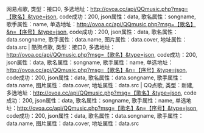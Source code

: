 网易点歌,
类型：接口0,
多选地址：http://ovoa.cc/api/QQmusic.php?msg=【歌名】&type=json,
code成功：200,
json属性：data,
歌名属性：songname,
歌手属性：name,
单选地址：http://ovoa.cc/api/QQmusic.php?msg=【歌名】&n=【序号】&type=json,
code成功：200,
json属性：data,
歌名属性：data.songname,
歌手属性：data.name,
图片属性：data.cover,
地址属性：data.src
|
酷狗点歌,
类型：接口0,
多选地址：http://ovoa.cc/api/QQmusic.php?msg=【歌名】&type=json,
code成功：200,
json属性：data,
歌名属性：songname,
歌手属性：name,
单选地址：http://ovoa.cc/api/QQmusic.php?msg=【歌名】&n=【序号】&type=json,
code成功：200,
json属性：data,
歌名属性：data.songname,
歌手属性：data.name,
图片属性：data.cover,
地址属性：data.src
|
QQ点歌,
类型：新建,
多选地址：http://ovoa.cc/api/QQmusic.php?msg=【歌名】&type=json,
code成功：200,
json属性：data,
歌名属性：songname,
歌手属性：name,
单选地址：http://ovoa.cc/api/QQmusic.php?msg=【歌名】&n=【序号】&type=json,
code成功：200,
json属性：data,
歌名属性：data.songname,
歌手属性：data.name,
图片属性：data.cover,
地址属性：data.src
